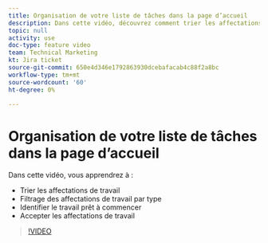 ```yaml
---
title: Organisation de votre liste de tâches dans la page d’accueil
description: Dans cette vidéo, découvrez comment trier les affectations de travail, filtrer les affectations par type, identifier le travail prêt à démarrer et accepter les affectations de travail.
topic: null
activity: use
doc-type: feature video
team: Technical Marketing
kt: Jira ticket
source-git-commit: 650e4d346e1792863930dcebafacab4c88f2a8bc
workflow-type: tm+mt
source-wordcount: '60'
ht-degree: 0%

---
```


# Organisation de votre liste de tâches dans la page d’accueil

Dans cette vidéo, vous apprendrez à :

* Trier les affectations de travail
* Filtrage des affectations de travail par type
* Identifier le travail prêt à commencer
* Accepter les affectations de travail

>[!VIDEO](https://video.tv.adobe.com/v/335099/?quality=12&learn=on)

